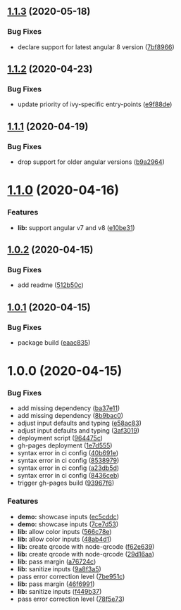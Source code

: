 ## [1.1.3](https://github.com/katharinakoal/ngx-qrcode-svg/compare/v1.1.2...v1.1.3) (2020-05-18)


### Bug Fixes

* declare support for latest angular 8 version ([7bf8966](https://github.com/katharinakoal/ngx-qrcode-svg/commit/7bf8966b2e34ad01ba6ccd013afc4cd3248439ed))

## [1.1.2](https://github.com/katharinakoal/ngx-qrcode-svg/compare/v1.1.1...v1.1.2) (2020-04-23)


### Bug Fixes

* update priority of ivy-specific entry-points ([e9f88de](https://github.com/katharinakoal/ngx-qrcode-svg/commit/e9f88de9118ee30ee24026611cc97fa9b8025d06))

## [1.1.1](https://github.com/katharinakoal/ngx-qrcode-svg/compare/v1.1.0...v1.1.1) (2020-04-19)


### Bug Fixes

* drop support for older angular versions ([b9a2964](https://github.com/katharinakoal/ngx-qrcode-svg/commit/b9a296455a3a90310208e55685ab850944a3d0fd))

# [1.1.0](https://github.com/katharinakoal/ngx-qrcode-svg/compare/v1.0.2...v1.1.0) (2020-04-16)


### Features

* **lib:** support angular v7 and v8 ([e10be31](https://github.com/katharinakoal/ngx-qrcode-svg/commit/e10be31c77b34367d15f7957f6a72f9cbaab6d46))

## [1.0.2](https://github.com/katharinakoal/ngx-qrcode-svg/compare/v1.0.1...v1.0.2) (2020-04-15)


### Bug Fixes

* add readme ([512b50c](https://github.com/katharinakoal/ngx-qrcode-svg/commit/512b50c3ebaded085641b678fa483a1c615b163c))

## [1.0.1](https://github.com/katharinakoal/ngx-qrcode-svg/compare/v1.0.0...v1.0.1) (2020-04-15)


### Bug Fixes

* package build ([eaac835](https://github.com/katharinakoal/ngx-qrcode-svg/commit/eaac83548055b80c81d23018eda9623151300c6d))

# 1.0.0 (2020-04-15)


### Bug Fixes

* add missing dependency ([ba37e11](https://github.com/katharinakoal/ngx-qrcode-svg/commit/ba37e11f8d34900521e21ec8839fa05801200ce2))
* add missing dependency ([8b9bac0](https://github.com/katharinakoal/ngx-qrcode-svg/commit/8b9bac059be18f11fa1555170f9a37d741c397cb))
* adjust input defaults and typing ([e58ac83](https://github.com/katharinakoal/ngx-qrcode-svg/commit/e58ac8342acb868bfccf1a40ac3050f17b42712c))
* adjust input defaults and typing ([3af3019](https://github.com/katharinakoal/ngx-qrcode-svg/commit/3af301974eddef46f4d07d856a8d2d14e2a60aec))
* deployment script ([964475c](https://github.com/katharinakoal/ngx-qrcode-svg/commit/964475c04dfb2805c3752b260e53b88a832e2d22))
* gh-pages deployment ([1e7d555](https://github.com/katharinakoal/ngx-qrcode-svg/commit/1e7d555e3eaef7616f7ad07bb7b269ae34ac828f))
* syntax error in ci config ([40b691e](https://github.com/katharinakoal/ngx-qrcode-svg/commit/40b691ea0dce9744a5b49e00c75f33b16600cf0b))
* syntax error in ci config ([8538979](https://github.com/katharinakoal/ngx-qrcode-svg/commit/8538979616907e7d4e3e7c5ca5a654dc3a82e5de))
* syntax error in ci config ([a23db5d](https://github.com/katharinakoal/ngx-qrcode-svg/commit/a23db5d5c16a37c24d42c3033ad7d9f0c4243bf7))
* syntax error in ci config ([8436ceb](https://github.com/katharinakoal/ngx-qrcode-svg/commit/8436ceb5aba03fad069c969a08f179833b6667b9))
* trigger gh-pages build ([93967f6](https://github.com/katharinakoal/ngx-qrcode-svg/commit/93967f68bc134aa8e8b7fa86c0b81c25f0585eb2))


### Features

* **demo:** showcase inputs ([ec5cddc](https://github.com/katharinakoal/ngx-qrcode-svg/commit/ec5cddcc37702b980e4fa740c2d53bc07220e430))
* **demo:** showcase inputs ([7ce7d53](https://github.com/katharinakoal/ngx-qrcode-svg/commit/7ce7d5378856e597bc156b002cd578719e64f5b7))
* **lib:** allow color inputs ([566c78e](https://github.com/katharinakoal/ngx-qrcode-svg/commit/566c78e55c4350958dd9f9d87cef8e037fe49bc5))
* **lib:** allow color inputs ([48ab4d1](https://github.com/katharinakoal/ngx-qrcode-svg/commit/48ab4d1e46b103cd0bad7da2962c70b59b626af0))
* **lib:** create qrcode with node-qrcode ([f62e639](https://github.com/katharinakoal/ngx-qrcode-svg/commit/f62e6390de2215acfd515f79c67ad67243ae4c8a))
* **lib:** create qrcode with node-qrcode ([29d16aa](https://github.com/katharinakoal/ngx-qrcode-svg/commit/29d16aa39fea2e83e2cf1486d47d8325967a7cc3))
* **lib:** pass margin ([a76724c](https://github.com/katharinakoal/ngx-qrcode-svg/commit/a76724c0f6b962bfd0d0eab220c648b47094b08b))
* **lib:** sanitize inputs ([9a8f3a5](https://github.com/katharinakoal/ngx-qrcode-svg/commit/9a8f3a55d51a47cb58e8aef452c0cb974c9fe69a))
* pass error correction level ([7be951c](https://github.com/katharinakoal/ngx-qrcode-svg/commit/7be951c6bf1e07ff5d91580cb27e3bb507a85acb))
* **lib:** pass margin ([46f6991](https://github.com/katharinakoal/ngx-qrcode-svg/commit/46f699197753ca8666c8d3f2cdec522b5996f191))
* **lib:** sanitize inputs ([f449b37](https://github.com/katharinakoal/ngx-qrcode-svg/commit/f449b37b118e2d138008d22be00ba286877eb714))
* pass error correction level ([78f5e73](https://github.com/katharinakoal/ngx-qrcode-svg/commit/78f5e736ccafe88118f3488a1b9358e0a589cc7b))
